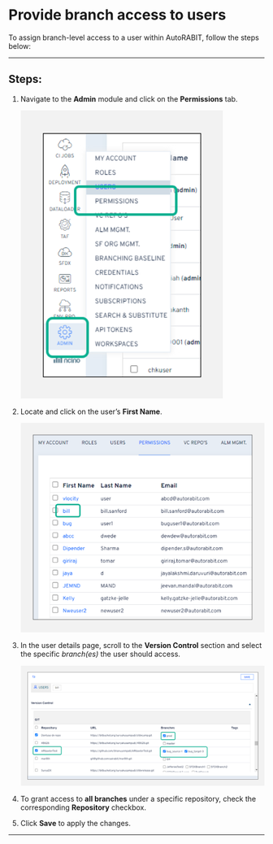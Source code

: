 # Provide branch access to users

To assign branch-level access to a user within AutoRABIT, follow the steps below:

***

## Steps:

1.  Navigate to the **Admin** module and click on the **Permissions** tab.

    ![Admin Permissions](<../../../../.gitbook/assets/image (780).png>)
2.  Locate and click on the user’s **First Name**.

    ![User List](<../../../../.gitbook/assets/image (781).png>)
3.  In the user details page, scroll to the **Version Control** section and select the specific _branch(es)_ the user should access.

    ![Branch Access](<../../../../.gitbook/assets/image (782).png>)
4. To grant access to **all branches** under a specific repository, check the corresponding **Repository** checkbox.
5. Click **Save** to apply the changes.

***
